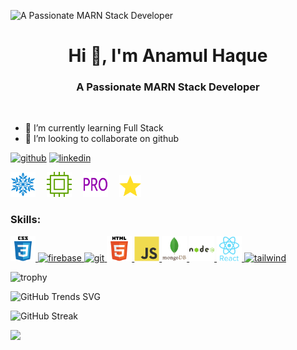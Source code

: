 ![A Passionate MARN Stack Developer](https://i.ibb.co/6D9pR67/Yu-Ly-OHDl-Zy0b.gif)
<h1 align="center">Hi 👋, I'm Anamul Haque</h1>
<h3 align="center"> A Passionate MARN Stack Developer</h3>
<br/>






- 🌱 I’m currently learning Full Stack 
- 👯 I’m looking to collaborate on github 
<be/>
<be/>
<be/>
<be/>
<be/>

[<img src='https://cdn.jsdelivr.net/npm/simple-icons@3.0.1/icons/github.svg' alt='github' height='40'>](https://github.com/Anamul9901)  [<img src='https://cdn.jsdelivr.net/npm/simple-icons@3.0.1/icons/linkedin.svg' alt='linkedin' height='40'>](https://www.linkedin.com/in/anamul-haque-772264299/)  

<a  ><img src='https://raw.githubusercontent.com/acervenky/animated-github-badges/master/assets/acbadge.gif' width='40' height='40'></a> 
<a  ><img src='https://raw.githubusercontent.com/acervenky/animated-github-badges/master/assets/devbadge.gif' width='40' height='40'></a> 
<a  ><img src='https://raw.githubusercontent.com/acervenky/animated-github-badges/master/assets/pro.gif' width='40' height='40'></a> 
<a ><img src='https://raw.githubusercontent.com/acervenky/animated-github-badges/master/assets/starbadge.gif' width='35' height='35'></a> 

 

<h3 align="left">Skills:</h3>
<p align="left"> 
 <a href="https://www.w3schools.com/css/" target="_blank" rel="noreferrer"> <img src="https://raw.githubusercontent.com/devicons/devicon/master/icons/css3/css3-original-wordmark.svg" alt="css3" width="40" height="40"/> </a> 
 <a href="https://firebase.google.com/" target="_blank" rel="noreferrer"> <img src="https://www.vectorlogo.zone/logos/firebase/firebase-icon.svg" alt="firebase" width="40" height="40"/> </a> 
 <a href="https://git-scm.com/" target="_blank" rel="noreferrer"> <img src="https://www.vectorlogo.zone/logos/git-scm/git-scm-icon.svg" alt="git" width="40" height="40"/> </a> 
 <a href="https://www.w3.org/html/" target="_blank" rel="noreferrer"> <img src="https://raw.githubusercontent.com/devicons/devicon/master/icons/html5/html5-original-wordmark.svg" alt="html5" width="40" height="40"/> </a> 
 <a href="https://developer.mozilla.org/en-US/docs/Web/JavaScript" target="_blank" rel="noreferrer"> <img src="https://raw.githubusercontent.com/devicons/devicon/master/icons/javascript/javascript-original.svg" alt="javascript" width="40" height="40"/> </a> 
 <a href="https://www.mongodb.com/" target="_blank" rel="noreferrer"> <img src="https://raw.githubusercontent.com/devicons/devicon/master/icons/mongodb/mongodb-original-wordmark.svg" alt="mongodb" width="40" height="40"/> </a> 
 <a href="https://nodejs.org" target="_blank" rel="noreferrer"> <img src="https://raw.githubusercontent.com/devicons/devicon/master/icons/nodejs/nodejs-original-wordmark.svg" alt="nodejs" width="40" height="40"/> </a> 
 <a href="https://reactjs.org/" target="_blank" rel="noreferrer"> <img src="https://raw.githubusercontent.com/devicons/devicon/master/icons/react/react-original-wordmark.svg" alt="react" width="40" height="40"/> </a> 
 <a href="https://tailwindcss.com/" target="_blank" rel="noreferrer"> <img src="https://www.vectorlogo.zone/logos/tailwindcss/tailwindcss-icon.svg" alt="tailwind" width="40" height="40"/> </a> 
</p>



![trophy](https://github-profile-trophy.vercel.app/?username=Anamul9901&theme=onedark)

![GitHub Trends SVG](https://api.githubtrends.io/user/svg/avgupta456/langs)


![GitHub Streak](https://github-readme-streak-stats.herokuapp.com/?user=Anamul9901&theme=dark&border_radius=4.7)



![](http://github-profile-summary-cards.vercel.app/api/cards/profile-details?username=Anamul9901&theme=dark)



